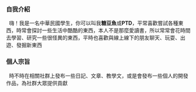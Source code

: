 ### 自我介紹
&nbsp;&nbsp;嗨！我是一名中華民國學生，你可以叫我**糖豆魚**或**PTD**，平常喜歡嘗試各種東西，時常會探討一些生活中酷酷的東西，本人不是那麼愛讀書，所以常常會花時間去學習、研究一些很怪異的東西，平時也喜歡與線上線下的朋友聊天、玩耍、出遊、發掘新東西

### 個人宗旨
&nbsp;&nbsp;時不時在相關社群上發布一些日記、文章、教學文，或是會發布一些個人的開發作品，為社群大眾提供貢獻
